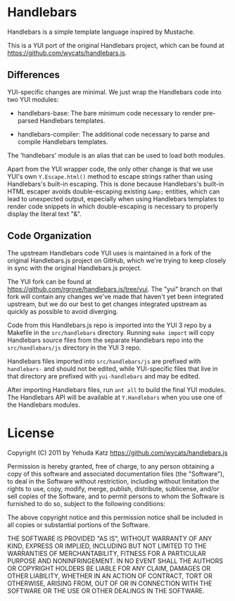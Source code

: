 Handlebars
==========

Handlebars is a simple template language inspired by Mustache.

This is a YUI port of the original Handlebars project, which can be found at
<https://github.com/wycats/handlebars.js>.


Differences
-----------

YUI-specific changes are minimal. We just wrap the Handlebars code into two YUI
modules:

  - handlebars-base: The bare minimum code necessary to render pre-parsed
    Handlebars templates.

  - handlebars-compiler: The additional code necessary to parse and compile
    Handlebars templates.

The 'handlebars' module is an alias that can be used to load both modules.

Apart from the YUI wrapper code, the only other change is that we use YUI's own
`Y.Escape.html()` method to escape strings rather than using Handlebars's
built-in escaping. This is done because Handlebars's built-in HTML escaper
avoids double-escaping existing `&amp;` entities, which can lead to unexpected
output, especially when using Handlebars templates to render code snippets
in which double-escaping is necessary to properly display the literal text
"&amp;".


Code Organization
-----------------

The upstream Handlebars code YUI uses is maintained in a fork of the original
Handlebars.js project on GitHub, which we're trying to keep closely in sync
with the original Handlebars.js project.

The YUI fork can be found at <https://github.com/rgrove/handlebars.js/tree/yui>.
The "yui" branch on that fork will contain any changes we've made that haven't
yet been integrated upstream, but we do our best to get changes integrated
upstream as quickly as possible to avoid diverging.

Code from this Handlebars.js repo is imported into the YUI 3 repo by a Makefile
in the `src/handlebars` directory. Running `make import` will copy Handlebars
source files from the separate Handlebars repo into the `src/handlebars/js`
directory in the YUI 3 repo.

Handlebars files imported into `src/handlebars/js` are prefixed with
`handlebars-` and should not be edited, while YUI-specific files that live in
that directory are prefixed with `yui-handlebars` and may be edited.

After importing Handlebars files, run `ant all` to build the final YUI modules.
The Handlebars API will be available at `Y.Handlebars` when you use one of the
Handlebars modules.


License
=======

Copyright (C) 2011 by Yehuda Katz
<https://github.com/wycats/handlebars.js>

Permission is hereby granted, free of charge, to any person obtaining a copy
of this software and associated documentation files (the "Software"), to deal
in the Software without restriction, including without limitation the rights
to use, copy, modify, merge, publish, distribute, sublicense, and/or sell
copies of the Software, and to permit persons to whom the Software is
furnished to do so, subject to the following conditions:

The above copyright notice and this permission notice shall be included in
all copies or substantial portions of the Software.

THE SOFTWARE IS PROVIDED "AS IS", WITHOUT WARRANTY OF ANY KIND, EXPRESS OR
IMPLIED, INCLUDING BUT NOT LIMITED TO THE WARRANTIES OF MERCHANTABILITY,
FITNESS FOR A PARTICULAR PURPOSE AND NONINFRINGEMENT. IN NO EVENT SHALL THE
AUTHORS OR COPYRIGHT HOLDERS BE LIABLE FOR ANY CLAIM, DAMAGES OR OTHER
LIABILITY, WHETHER IN AN ACTION OF CONTRACT, TORT OR OTHERWISE, ARISING FROM,
OUT OF OR IN CONNECTION WITH THE SOFTWARE OR THE USE OR OTHER DEALINGS IN
THE SOFTWARE.
